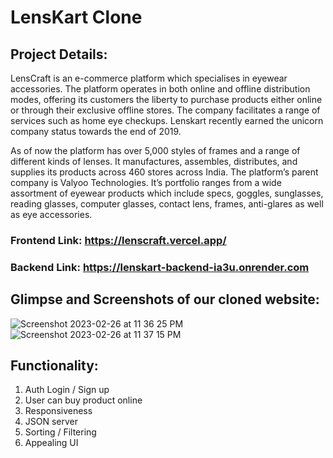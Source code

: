 # LensKart Clone

## Project Details: 

LensCraft is an e-commerce platform which specialises in eyewear accessories. The platform operates in both online and offline distribution modes, offering its customers the liberty to purchase products either online or through their exclusive offline stores. The company facilitates a range of services such as home eye checkups. Lenskart recently earned the unicorn company status towards the end of 2019. 

As of now the platform has over 5,000 styles of frames and a range of different kinds of lenses. It manufactures, assembles, distributes, and supplies its products across 460 stores across India. The platform’s parent company is Valyoo Technologies. It’s portfolio ranges from a wide assortment of eyewear products which include specs, goggles, sunglasses, reading glasses, computer glasses, contact lens, frames, anti-glares as well as eye accessories. 

### Frontend Link: https://lenscraft.vercel.app/
### Backend Link: https://lenskart-backend-ia3u.onrender.com


## Glimpse and Screenshots of our cloned website:

![Screenshot 2023-02-26 at 11 36 25 PM](https://user-images.githubusercontent.com/115465646/221428231-a8dfaba4-4947-42ac-8b41-57fb5d7b699b.png)
![Screenshot 2023-02-26 at 11 37 15 PM](https://user-images.githubusercontent.com/115465646/221428274-e5287a2d-ca65-48de-a739-124909247187.png)



## Functionality:

1. Auth Login / Sign up
2. User can buy product online
3. Responsiveness
4. JSON server
5. Sorting / Filtering
6. Appealing UI
